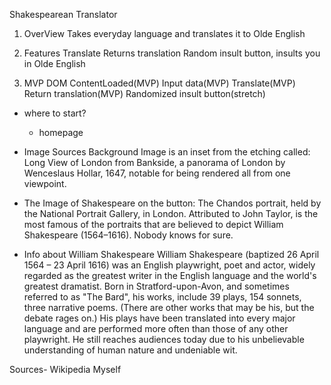 Shakespearean Translator


1. OverView
Takes everyday language and translates it to Olde English


2. Features
Translate 
Returns translation
Random insult button, insults you in Olde English



3. MVP
DOM ContentLoaded(MVP)
Input data(MVP)
Translate(MVP)
Return translation(MVP)
Randomized insult button(stretch)


* where to start?
    * homepage
    
* Image Sources
Background Image is an inset from the etching called:
Long View of London from Bankside, a panorama of London by Wenceslaus Hollar, 1647, notable for being rendered all from one viewpoint.

* The Image of Shakespeare on the button:
The Chandos portrait, held by the National Portrait Gallery, in London. Attributed to John Taylor, is the most famous of the portraits that are believed to depict William Shakespeare (1564–1616). 
Nobody knows for sure.


* Info about William Shakespeare 
William Shakespeare (baptized 26 April 1564 – 23 April 1616) was an English playwright, poet and actor, widely regarded as the greatest writer in the English language and the world's greatest dramatist. Born in Stratford-upon-Avon, and sometimes referred to as "The Bard", his works, include 39 plays, 154 sonnets, three narrative poems. (There are other works that may be his, but the debate rages on.) His plays have been translated into every major language and are performed more often than those of any other playwright. He still reaches audiences today due to his unbelievable understanding of human nature and undeniable wit.

Sources- Wikipedia
Myself


